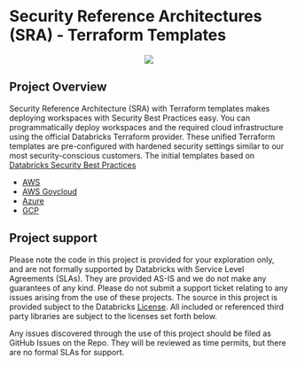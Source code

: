 # Security Reference Architectures (SRA) - Terraform Templates

<p align="center">
  <img src="https://i.ibb.co/NrfH2qc/Screenshot-2024-09-17-at-1-02-06-PM.png" />
</p>

## Project Overview

Security Reference Architecture (SRA) with Terraform templates makes deploying workspaces with Security Best Practices easy. You can programmatically deploy workspaces and the required cloud infrastructure using the official Databricks Terraform provider. These unified Terraform templates are pre-configured with hardened security settings similar to our most security-conscious customers. The initial templates based on [Databricks Security Best Practices](https://www.databricks.com/trust/security-features#best-practices)

- [AWS](https://github.com/databricks/terraform-databricks-sra/tree/main/aws)
- [AWS Govcloud](https://github.com/databricks/terraform-databricks-sra/tree/main/aws-gov)
- [Azure](https://github.com/databricks/terraform-databricks-sra/tree/main/azure)
- [GCP](https://github.com/databricks/terraform-databricks-sra/tree/main/gcp)

## Project support

Please note the code in this project is provided for your exploration only, and are not formally supported by Databricks with Service Level Agreements (SLAs). They are provided AS-IS and we do not make any guarantees of any kind. Please do not submit a support ticket relating to any issues arising from the use of these projects. The source in this project is provided subject to the Databricks [License](./LICENSE). All included or referenced third party libraries are subject to the licenses set forth below.

Any issues discovered through the use of this project should be filed as GitHub Issues on the Repo. They will be reviewed as time permits, but there are no formal SLAs for support.
